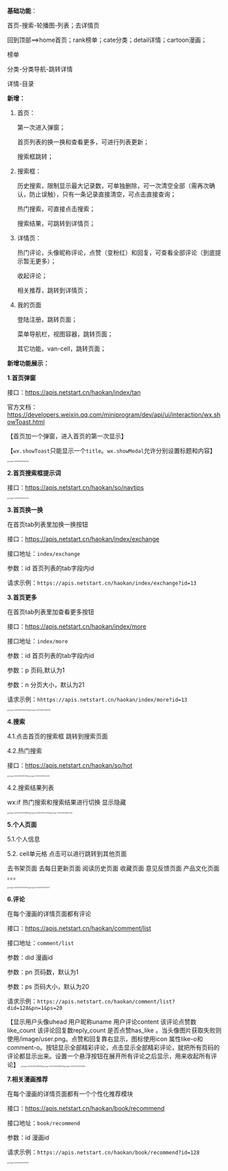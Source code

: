 **基础功能**：

首页-搜索-轮播图-列表；去详情页

回到顶部==>home首页；rank榜单；cate分类；detail详情；cartoon漫画；

榜单

分类-分类导航-跳转详情

详情-目录



**新增：**

1. 首页：

   第一次进入弹窗；

   首页列表的换一换和查看更多，可进行列表更新；

   搜索框跳转；

2. 搜索框：

   历史搜索，限制显示最大记录数，可单独删除，可一次清空全部（需再次确认，防止误触），只有一条记录直接清空，可点击直接查询；

   热门搜索，可直接点击搜索；

   搜索结果，可跳转到详情页；

3. 详情页：

   热门评论，头像昵称评论，点赞（变粉红）和回复，可查看全部评论（到底提示暂无更多）；

   收起评论；

   相关推荐，跳转到详情页；

4. 我的页面

   登陆注册，跳转页面；

   菜单导航栏，视图容器，跳转页面；

   其它功能，van-cell，跳转页面；



**新增功能展示：**

**1.首页弹窗**

接口：https://apis.netstart.cn/haokan/index/tan

官方文档：https://developers.weixin.qq.com/miniprogram/dev/api/ui/interaction/wx.showToast.html

【首页加一个弹窗，进入首页的第一次显示】

【`wx.showToast`只能显示一个`title`。`wx.showModal`允许分别设置标题和内容】

<img src="readme_pic\image-20241226095141434.png" alt="image-20241226095141434" style="zoom:25%;" />

**2.首页搜索框提示词**

接口：https://apis.netstart.cn/haokan/so/navtips

<img src="readme_pic\image-20241226095222712.png" alt="image-20241226095222712" style="zoom:25%;" />

**3.首页换一换**

在首页tab列表里加换一换按钮

接口：https://apis.netstart.cn/haokan/index/exchange

接口地址：`index/exchange`

参数：id 首页列表的tab字段内id

请求示例：`https://apis.netstart.cn/haokan/index/exchange?id=13`

**3.首页更多**

在首页tab列表里加查看更多按钮

接口：https://apis.netstart.cn/haokan/index/more

接口地址：`index/more`

参数：id 首页列表的tab字段内id

参数：p 页码,默认为1

参数：n 分页大小，默认为21

请求示例：`hhttps://apis.netstart.cn/haokan/index/more?id=13`

<img src="readme_pic\image-20241226214003544.png" alt="image-20241226214003544" style="zoom:25%;" /><img src="readme_pic\image-20241226214008199.png" alt="image-20241226214008199" style="zoom:25%;" />

**4.搜索**

4.1.点击首页的搜索框 跳转到搜索页面

4.2.热门搜索

接口：https://apis.netstart.cn/haokan/so/hot

<img src="readme_pic\image-20241226101157362.png" alt="image-20241226101157362" style="zoom:25%;" /><img src="readme_pic\image-20241226101202260.png" alt="image-20241226101202260" style="zoom:25%;" />

4.2.搜索结果列表

wx:if  热门搜索和搜索结果进行切换 显示隐藏

<img src="readme_pic\image-20241226140728899.png" alt="image-20241226140728899" style="zoom:25%;" /><img src="readme_pic\image-20241226140733352.png" alt="image-20241226140733352" style="zoom:25%;" /><img src="readme_pic\image-20241226140803348.png" alt="image-20241226140803348" style="zoom:25%;" />

**5.个人页面**

5.1.个人信息

5.2. cell单元格  点击可以进行跳转到其他页面

去书架页面  去每日更新页面 阅读历史页面 收藏页面   意见反馈页面  产品文化页面  。。。

<img src="readme_pic\image-20241226173731453.png" alt="image-20241226173731453" style="zoom:25%;" /><img src="readme_pic\image-20241226173735574.png" alt="image-20241226173735574" style="zoom:25%;" />



**6.评论**

在每个漫画的详情页面都有评论

接口：https://apis.netstart.cn/haokan/comment/list

接口地址：`comment/list`

参数：did 漫画id

参数：pn 页码数，默认为1

参数：ps 页码大小，默认为20

请求示例：`https://apis.netstart.cn/haokan/comment/list?did=128&pn=1&ps=20`

【显示用户头像uhead 用户昵称uname 用户评论content 该评论点赞数like_count 该评论回复数reply_count 是否点赞has_like 。当头像图片获取失败则使用/image/user.png。点赞和回复靠右显示，图标使用icon 属性like-o和comment-o。按钮显示全部精彩评论，点击显示全部精彩评论，就把所有页码的评论都显示出来。设置一个悬浮按钮在展开所有评论之后显示，用来收起所有评论】
<img src="readme_pic\image-20241226213832816.png" alt="image-20241226213832816" style="zoom:25%;" /><img src="readme_pic\image-20241226213838210.png" alt="image-20241226213838210" style="zoom:25%;" /><img src="readme_pic\image-20241227005135483.png" alt="image-20241227005135483" style="zoom:25%;" />



**7.相关漫画推荐**

在每个漫画的详情页面都有一个个性化推荐模块

接口：https://apis.netstart.cn/haokan/book/recommend

接口地址：`book/recommend`

参数：id  漫画id

请求示例：`https://apis.netstart.cn/haokan/book/recommend?id=128`

<img src="readme_pic\image-20241226215731508.png" alt="image-20241226215731508" style="zoom:25%;" />
